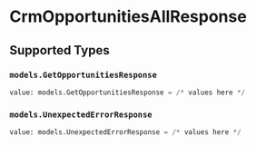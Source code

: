 # CrmOpportunitiesAllResponse


## Supported Types

### `models.GetOpportunitiesResponse`

```python
value: models.GetOpportunitiesResponse = /* values here */
```

### `models.UnexpectedErrorResponse`

```python
value: models.UnexpectedErrorResponse = /* values here */
```

